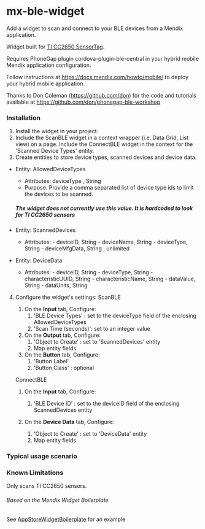 # mx-ble-widget
Add a widget to scan and connect to your BLE devices from a Mendix application. 

Widget built for [TI CC2650 SensorTag](http://ti.com/sensortag).

Requires PhoneGap plugin cordova-plugin-ble-central in your hybrid mobile Mendix application configuration.

Follow instructions at https://docs.mendix.com/howto/mobile/ to deploy your hybrid mobile application.

Thanks to Don Coleman (https://github.com/don) for the code and tutorials available at https://github.com/don/phonegap-ble-workshop

### Installation

1. Install the widget in your project
2. Include the ScanBLE widget in a context wrapper (i.e. Data Grid, List view) on a page. Include the ConnectBLE widget in the context for the 'Scanned Device Types' entity.
3. Create entities to store device types, scanned devices and device data.

  - Entity: AllowedDeviceTypes
      - Attributes: deviceType , String
      - Purpose: Provide a comma separated list of device type ids to limit the devices to be scanned.
      ##### The widget does not currently use this value. It is hardcoded to look for TI CC2650 sensors
      
  - Entity: ScannedDevices
      - Attributes: 
                  - deviceID, String
                  - deviceName, String
                  - deviceTyoe, String
                  - deviceMfgData, String , unlimited
  - Entity: DeviceData
      - Attributes: 
                  - deviceID, String
                  - deviceType, String
                  - characteristicUUID, String
                  - characteristicName, String
                  - dataValue, String
                  - dataUnits, String
                  
4. Configure the widget's settings:
    ScanBLE
    1. On the **Input** tab, Configure:
        1. 'BLE Device Types' : set to the deviceType field of the enclosing AllowedDeviceTypes 
        2. 'Scan Time (seconds)': set to an integer value
    2. On the **Output** tab, Configure:
        1. 'Object to Create' : set to 'ScannedDevices' entity
        2. Map entity fields
    3. On the **Button** tab, Configure:
        1. 'Button Label' 
        2. 'Button Class' : optional  

    ConnectBLE
    1. On the **Input** tab, Configure:
        1. 'BLE Device ID' : set to the deviceID field of the enclosing ScannedDevices entity 

    2. On the **Device Data** tab, Configure:
        1. 'Object to Create' : set to 'DeviceData' entity
        2. Map entity fields


### Typical usage scenario



### Known Limitations

Only scans TI CC2650 sensors.

###### Based on the Mendix Widget Boilerplate

See [AppStoreWidgetBoilerplate](https://github.com/mendix/AppStoreWidgetBoilerplate/) for an example

